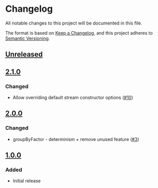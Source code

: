 # Changelog

All notable changes to this project will be documented in this file.

The format is based on [Keep a Changelog](https://keepachangelog.com/en/1.0.0/),
and this project adheres to [Semantic Versioning](https://semver.org/spec/v2.0.0.html).

## [Unreleased]

## [2.1.0]

### Changed

- Allow overriding default stream constructor options ([#10](https://github.com/MetaMask/bify-module-groups/pull/10))

## [2.0.0]

### Changed

- groupByFactor - determinism + remove unused feature ([#3](https://github.com/MetaMask/bify-module-groups/pull/3))

## [1.0.0]

### Added

- Initial release

[Unreleased]: https://github.com/MetaMask/bify-module-groups/compare/v2.1.0...HEAD
[2.1.0]: https://github.com/MetaMask/bify-module-groups/compare/v2.0.0...v2.1.0
[2.0.0]: https://github.com/MetaMask/bify-module-groups/compare/v1.0.0...v2.0.0
[1.0.0]: https://github.com/MetaMask/bify-module-groups/releases/tag/v1.0.0
